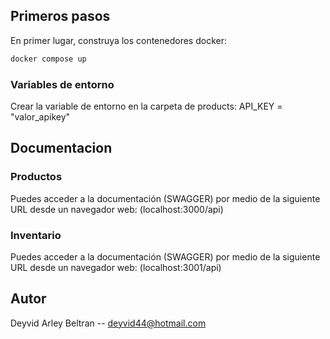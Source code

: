 ## Primeros pasos

En primer lugar, construya los contenedores docker:

```bash
docker compose up
```

### Variables de entorno

Crear la variable de entorno en la carpeta de products: API_KEY = "valor_apikey"

## Documentacion

### Productos

Puedes acceder a la documentación (SWAGGER) por medio de la siguiente URL desde un navegador web: (localhost:3000/api)

### Inventario

Puedes acceder a la documentación (SWAGGER) por medio de la siguiente URL desde un navegador web: (localhost:3001/api)

## Autor

Deyvid Arley Beltran -- deyvid44@hotmail.com
